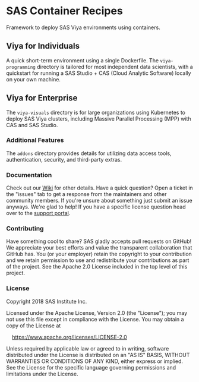 # SAS Container Recipes
Framework to deploy SAS Viya environments using containers.


## Viya for Individuals
A quick short-term environment using a single Dockerfile. The `viya-programming` directory is tailored for most independent data scientists, with a quickstart for running a SAS Studio + CAS (Cloud Analytic Software) locally on your own machine.

## Viya for Enterprise
The `viya-visuals` directory is for large organizations using Kubernetes to deploy SAS Viya clusters, including Massive Parallel Processing (MPP) with CAS and SAS Studio.


### Additional Features
The `addons` directory provides details for utilizing data access tools, authentication, security, and third-party extras.


### Documentation
Check out our [Wiki](https://github.com/sassoftware/sas-container-recipes/wiki) for other details.
Have a quick question? Open a ticket in the "issues" tab to get a response from the maintainers and other community members. If you're unsure about something just submit an issue anyways. We're glad to help!
If you have a specific license question head over to the [support portal](https://support.sas.com/en/support-home.html).


### Contributing
Have something cool to share? SAS gladly accepts pull requests on GitHub! We appreciate your best efforts and value the transparent collaboration that GitHub has.
You (or your employer) retain the copyright to your contribution and we retain permission to use and redistribute your contributions as part of the project. See the Apache 2.0 License included in the top level of this project.


### License
Copyright 2018 SAS Institute Inc.

Licensed under the Apache License, Version 2.0 (the "License");
you may not use this file except in compliance with the License.
You may obtain a copy of the License at

&nbsp;&nbsp;&nbsp;&nbsp;https://www.apache.org/licenses/LICENSE-2.0

Unless required by applicable law or agreed to in writing, software
distributed under the License is distributed on an "AS IS" BASIS,
WITHOUT WARRANTIES OR CONDITIONS OF ANY KIND, either express or implied.
See the License for the specific language governing permissions and
limitations under the License.
